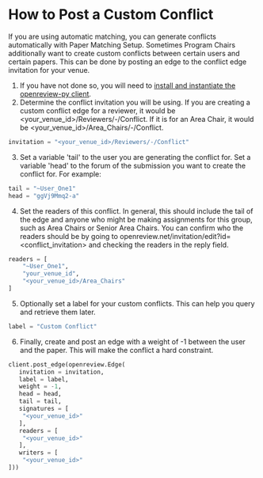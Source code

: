 # How to Post a Custom Conflict

If you are using automatic matching, you can generate conflicts automatically with Paper Matching Setup. Sometimes Program Chairs additionally want to create custom conflicts between certain users and certain papers. This can be done by posting an edge to the conflict edge invitation for your venue.&#x20;

1. If you have not done so, you will need to [install and instantiate the openreview-py client](../../getting-started/using-the-api/installing-and-instantiating-the-python-client.md).
2. Determine the conflict invitation you will be using. If you are creating a custom conflict edge for a reviewer, it would be \<your\_venue\_id>/Reviewers/-/Conflict. If it is for an Area Chair, it would be \<your\_venue\_id>/Are&#x61;_\__&#x43;hairs/-/Conflict.

```python
invitation = "<your_venue_id>/Reviewers/-/Conflict"
```

3. Set a variable 'tail' to the user you are generating the conflict for. Set a variable 'head' to the forum of the submission you want to create the conflict for. For example:

```python
tail = "~User_One1"
head = "ggVj9Mmq2-a"
```

4. Set the readers of this conflict. In general, this should include the tail of the edge and anyone who might be making assignments for this group, such as Area Chairs or Senior Area Chairs. You can confirm who the readers should be by going to openreview.net/invitation/edit?id=\<conflict\_invitation> and checking the readers in the reply field.

```python
readers = [
    "~User_One1", 
    "your_venue_id",
    "<your_venue_id>/Area_Chairs"
]
```

5. Optionally set a label for your custom conflicts. This can help you query and retrieve them later.&#x20;

```python
label = "Custom Conflict"
```

6. Finally, create and post an edge with a weight of -1 between the user and the paper. This will make the conflict a hard constraint.&#x20;

```python
client.post_edge(openreview.Edge(
   invitation = invitation,
   label = label, 
   weight = -1, 
   head = head, 
   tail = tail,
   signatures = [
    "<your_venue_id>"
   ],
   readers = [
    "<your_venue_id>"
   ],
   writers = [
    "<your_venue_id>"
]))
```
